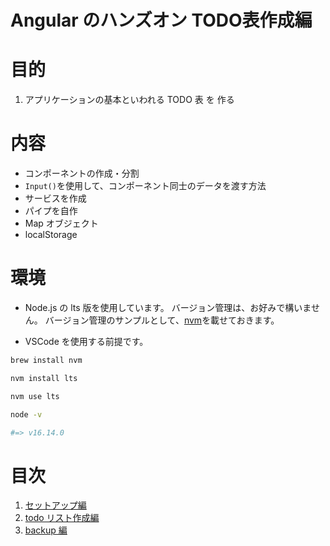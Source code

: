 [nvm]: https://github.com/nvm-sh/nvm
[setup]: https://github.com/yuyakinjo/angular-todo/blob/main/markdowns/setup.md
[todos]: https://github.com/yuyakinjo/angular-todo/blob/main/markdowns/todos.md
[backup]: https://github.com/yuyakinjo/angular-todo/blob/main/markdowns/backup.md

# Angular のハンズオン TODO表作成編

# 目的

1. アプリケーションの基本といわれる TODO 表 を 作る

# 内容

- コンポーネントの作成・分割
- `Input()`を使用して、コンポーネント同士のデータを渡す方法
- サービスを作成
- パイプを自作
- Map オブジェクト
- localStorage

# 環境

- Node.js の lts 版を使用しています。
  バージョン管理は、お好みで構いません。
  バージョン管理のサンプルとして、[nvm]を載せておきます。

- VSCode を使用する前提です。

```bash
brew install nvm
```

```bash
nvm install lts
```

```bash
nvm use lts
```

```bash
node -v

#=> v16.14.0
```

# 目次

1. [セットアップ編][setup]
2. [todo リスト作成編][todos]
3. [backup 編][backup]
